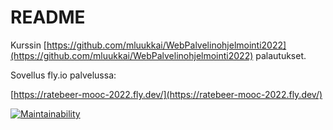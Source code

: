 # README

Kurssin [https://github.com/mluukkai/WebPalvelinohjelmointi2022](https://github.com/mluukkai/WebPalvelinohjelmointi2022) palautukset.

Sovellus fly.io palvelussa:

[https://ratebeer-mooc-2022.fly.dev/](https://ratebeer-mooc-2022.fly.dev/)

[![Maintainability](https://api.codeclimate.com/v1/badges/05ff99ef7a94bff6bc7b/maintainability)](https://codeclimate.com/github/shallowse/WebPalvelinohjelmointi2022/maintainability)

